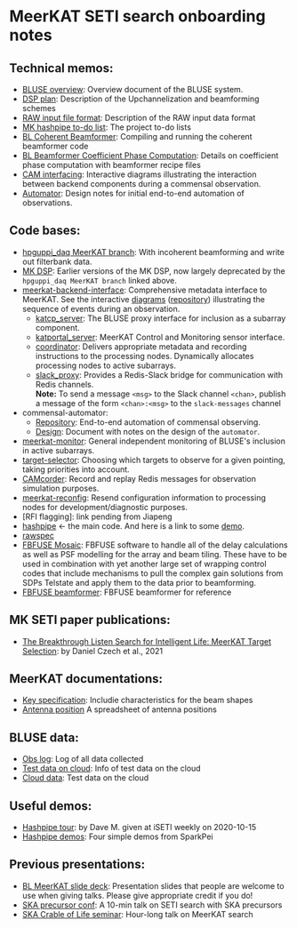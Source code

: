 # MeerKAT SETI search onboarding notes

## Technical memos:
* [BLUSE overview](https://docs.google.com/document/d/1uj7vAF1FXq7kQcGdi2lr7K2eg98MFW3d3eqsAB2Z3LQ/edit#heading=h.twuqnlahbx18): Overview document of the BLUSE system.
* [DSP plan](https://docs.google.com/document/d/1mrrn3YFABuoYqy0pkphNJYT4j44_slB8VltTEUHSlv0/edit#): Description of the Upchannelization and beamforming schemes 
* [RAW input file format](https://docs.google.com/document/d/1dnye0HHSlVqRXH7rQ7v3wly0qKg-3_9tGJzaTI-76s4/edit#): Description of the RAW input data format
* [MK hashpipe to-do list](https://docs.google.com/document/d/1NrggefvZZ1pxu1ArdtUJGn7RGECHQMxR_JlFeLr0jpc/edit#): The project to-do lists
* [BL Coherent Beamformer](https://docs.google.com/document/d/1Rw49TWaAqymom31Hs9Z4tHTSwquZ71d287gYU8WlrSo/edit#): Compiling and running the coherent beamformer code
* [BL Beamformer Coefficient Phase Computation](https://docs.google.com/document/d/1m228WmeaXnpvqy-y55w6mxyoMrXU1H1rCGy2khO9MUo/edit#): Details on coefficient phase computation with beamformer recipe files
* [CAM interfacing](https://danielczech.github.io/meerkat-diagrams/): Interactive diagrams illustrating the interaction between backend components during a commensal observation. 
* [Automator](https://docs.google.com/document/d/1SjgYNrjrqaFfCKWCjN2TDElBIDFnG_9XAbdMfvHe9GM/edit?usp=sharing): Design notes for initial end-to-end automation of observations. 

## Code bases:
* [hpguppi_daq MeerKAT branch](https://github.com/UCBerkeleySETI/hpguppi_daq/tree/cherry-dev/src): With incoherent beamforming and write out filterbank data.
* [MK DSP](https://github.com/UCBerkeleySETI/MeerKAT_DSP): Earlier versions of the MK DSP, now largely deprecated by the `hpguppi_daq MeerKAT branch` linked above.
* [meerkat-backend-interface](https://github.com/UCBerkeleySETI/meerkat-backend-interface): Comprehensive metadata interface to MeerKAT. See the interactive [diagrams](https://danielczech.github.io/meerkat-diagrams/) ([repository](https://github.com/danielczech/meerkat-diagrams)) illustrating the sequence of events during an observation.   
    - [katcp_server](https://github.com/UCBerkeleySETI/meerkat-backend-interface/blob/python3/meerkat_backend_interface/katcp_server.py): The BLUSE proxy interface for inclusion as a subarray component.  
    - [katportal_server](https://github.com/UCBerkeleySETI/meerkat-backend-interface/blob/python3/meerkat_backend_interface/katportal_server.py): MeerKAT Control and Monitoring sensor interface. 
    - [coordinator](https://github.com/UCBerkeleySETI/meerkat-backend-interface/blob/python3/meerkat_backend_interface/coordinator.py): Delivers appropriate metadata and recording instructions to the processing nodes. Dynamically allocates processing nodes to active subarrays. 
    - [slack_proxy](https://github.com/UCBerkeleySETI/meerkat-backend-interface/blob/python3/meerkat_backend_interface/slack_proxy.py): Provides a Redis-Slack bridge for communication with Redis channels.  
      **Note:** To send a message `<msg>` to the Slack channel `<chan>`, publish a message of the form `<chan>:<msg>` to the `slack-messages` channel 
* commensal-automator:  
    - [Repository](https://github.com/UCBerkeleySETI/commensal-automator): End-to-end automation of commensal observing. 
    - [Design](https://docs.google.com/document/d/1SjgYNrjrqaFfCKWCjN2TDElBIDFnG_9XAbdMfvHe9GM/edit?usp=sharing): Document with notes on the design of the `automator`. 
* [meerkat-monitor](https://github.com/UCBerkeleySETI/meerkat-monitor): General independent monitoring of BLUSE's inclusion in active subarrays. 
* [target-selector](https://github.com/danielczech/targets-minimal): Choosing which targets to observe for a given pointing, taking priorities into account.
* [CAMcorder](https://github.com/danielczech/CAMcorder): Record and replay Redis messages for observation simulation purposes.  
* [meerkat-reconfig](https://github.com/danielczech/meerkat-reconfig): Resend configuration information to processing nodes for development/diagnostic purposes. 
* [RFI flagging]: link pending from Jiapeng
* [hashpipe](http://w.astro.berkeley.edu/~davidm/hashpipe.git/) <- the main code. And here is a link to some [demo](https://github.com/SparkePei/demo1_hashpipe). 
* [rawspec](https://github.com/UCBerkeleySETI/rawspec)
* [FBFUSE Mosaic](https://gitlab.mpifr-bonn.mpg.de/wchen/Beamforming/tree/master/mosaic): FBFUSE software to handle all of the delay calculations as well as PSF modelling for the array and beam tiling. These have to be used in combination with yet another large set of wrapping control codes that include mechanisms to pull the complex gain solutions from SDPs Telstate and apply them to the data prior to beamforming.
* [FBFUSE beamformer](https://github.com/ewanbarr/psrdada_cpp/tree/fbfuse_complex_gain_correction): FBFUSE beamformer for reference


## MK SETI paper publications:
* [The Breakthrough Listen Search for Intelligent Life: MeerKAT Target Selection](https://ui.adsabs.harvard.edu/abs/2021PASP..133f4502C/abstract): by Daniel Czech et al., 2021


## MeerKAT documentations:
* [Key specification](https://skaafrica.atlassian.net/rest/servicedesk/knowledgebase/latest/articles/view/277315585#MeerKATspecifications-Primarybeamcharacteristics): Includie characteristics for the beam shapes
* [Antenna position](https://docs.google.com/spreadsheets/d/1T6bqZBnEXMTFqMFCLs221qOvIOTSLHz_oxbI6RE4TrQ/edit#gid=0) A spreadsheet of antenna positions

## BLUSE data:
* [Obs log](https://docs.google.com/spreadsheets/d/1-wZceD-DDaGydIghOhE9sZC3wICqRAUtR5ny6o0N7l8/edit#gid=1533851989): Log of all data collected
* [Test data on cloud](https://docs.google.com/spreadsheets/d/1qTYAvRcfeIyKA9yUaFO9dC-tLoKSJ_5gwf-bBwYiYX4/edit#gid=0): Info of test data on the cloud
* [Cloud data](https://console.cloud.google.com/storage/browser/blmeerkat_uk?project=dotted-saga-110420&pageState=(%22StorageObjectListTable%22:(%22f%22:%22%255B%255D%22))&prefix=&forceOnObjectsSortingFiltering=false): Test data on the cloud


## Useful demos: 
* [Hashpipe tour](https://drive.google.com/file/d/1s5YR0mGSl7UsBZTndXnzLQ0mrOHN7W6j/view?usp=sharing): by Dave M. given at iSETI weekly on 2020-10-15
* [Hashpipe demos](https://github.com/SparkePei/demo1_hashpipe): Four simple demos from SparkPei


## Previous presentations: 
* [BL MeerKAT slide deck](https://docs.google.com/presentation/d/1tKlvAaVFdGViZfZ6mD9XTiMshtWjChFadIcHzaJMpx8/edit?usp=sharing): Presentation slides that people are welcome to use when giving talks. Please give appropriate credit if you do!
* [SKA precursor conf](https://www.youtube.com/watch?v=DKCBm5TdJW0&t=1s): A 10-min talk on SETI search with SKA precursors
* [SKA Crable of Life seminar](https://www.dropbox.com/s/cap4b8g95axqg33/Ng_SKACoL_Webinar_06052021.mp4?dl=0): Hour-long talk on MeerKAT search 
